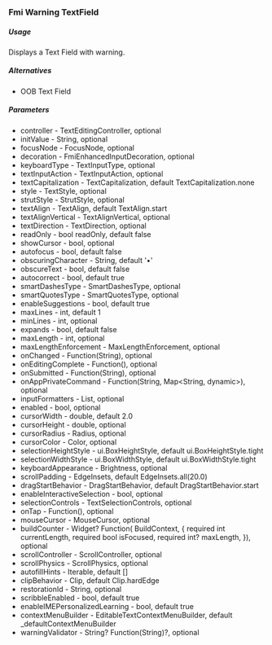 ### Fmi Warning TextField

##### Usage

Displays a Text Field with warning.

##### Alternatives

* OOB Text Field

##### Parameters

* controller - TextEditingController, optional
* initValue - String, optional
* focusNode - FocusNode, optional
* decoration - FmiEnhancedInputDecoration, optional
* keyboardType - TextInputType, optional
* textInputAction - TextInputAction, optional
* textCapitalization - TextCapitalization, default TextCapitalization.none
* style - TextStyle, optional
* strutStyle - StrutStyle, optional
* textAlign - TextAlign, default TextAlign.start
* textAlignVertical - TextAlignVertical, optional
* textDirection - TextDirection, optional
* readOnly - bool readOnly, default false
* showCursor - bool, optional
* autofocus - bool, default false
* obscuringCharacter - String, default '•'
* obscureText -  bool, default false
* autocorrect - bool, default true
* smartDashesType - SmartDashesType, optional 
* smartQuotesType - SmartQuotesType, optional 
* enableSuggestions - bool, default true
* maxLines - int, default 1
* minLines - int, optional
* expands - bool, default false
* maxLength - int, optional
* maxLengthEnforcement - MaxLengthEnforcement, optional
* onChanged - Function(String), optional
* onEditingComplete - Function(), optional 
* onSubmitted - Function(String), optional
* onAppPrivateCommand - Function(String, Map<String, dynamic>), optional
* inputFormatters - List<TextInputFormatter>, optional
* enabled - bool, optional
* cursorWidth - double, default 2.0
* cursorHeight - double, optional
* cursorRadius - Radius, optional 
* cursorColor - Color, optional
* selectionHeightStyle - ui.BoxHeightStyle, default ui.BoxHeightStyle.tight
* selectionWidthStyle - ui.BoxWidthStyle, default ui.BoxWidthStyle.tight
* keyboardAppearance - Brightness, optional
* scrollPadding - EdgeInsets, default EdgeInsets.all(20.0) 
* dragStartBehavior - DragStartBehavior, default DragStartBehavior.start
* enableInteractiveSelection - bool, optional 
* selectionControls - TextSelectionControls, optional
* onTap - Function(), optional
* mouseCursor - MouseCursor, optional
* buildCounter - Widget? Function(
    BuildContext, {
    required int currentLength,
    required bool isFocused,
    required int? maxLength,
  }), optional
* scrollController - ScrollController, optional
* scrollPhysics - ScrollPhysics, optional
* autofillHints - Iterable<String>, default <String>[]
* clipBehavior - Clip, default Clip.hardEdge
* restorationId - String, optional
* scribbleEnabled - bool, default true 
* enableIMEPersonalizedLearning - bool, default true
* contextMenuBuilder - EditableTextContextMenuBuilder, default _defaultContextMenuBuilder
* warningValidator -  String? Function(String)?, optional 

`  `